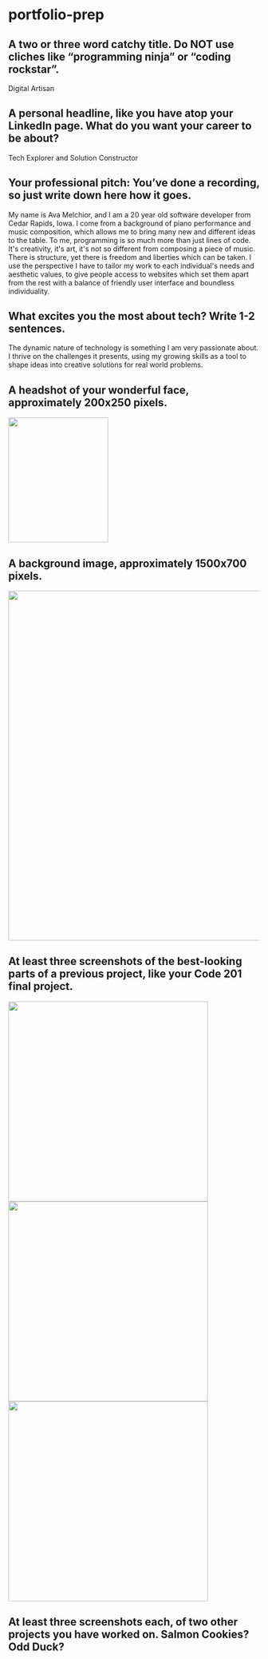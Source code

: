 # portfolio-prep

## A two or three word catchy title. Do NOT use cliches like “programming ninja” or “coding rockstar”.

Digital Artisan

## A personal headline, like you have atop your LinkedIn page. What do you want your career to be about?

Tech Explorer and Solution Constructor

## Your professional pitch: You’ve done a recording, so just write down here how it goes.

My name is Ava Melchior, and I am a 20 year old software developer from Cedar Rapids, Iowa. I come from a background of piano performance and music composition, which allows me to bring many new and different ideas to the table. To me, programming is so much more than just lines of code. It's creativity, it's art, it's not so different from composing a piece of music. There is structure, yet there is freedom and liberties which can be taken. I use the perspective I have to tailor my work to each individual's needs and aesthetic values, to give people access to websites which set them apart from the rest with a balance of friendly user interface and boundless individuality.

## What excites you the most about tech? Write 1-2 sentences.

The dynamic nature of technology is something I am very passionate about. I thrive on the challenges it presents, using my growing skills as a tool to shape ideas into creative solutions for real world problems.

## A headshot of your wonderful face, approximately 200x250 pixels.

<img src='unnamed.jpg' width="200" height="250">

## A background image, approximately 1500x700 pixels.

<img src='70sfloral.webp' width="1500" height="700">

## At least three screenshots of the best-looking parts of a previous project, like your Code 201 final project.

<img src='getaway.jpg' width="400" height="400">
<img src='getaway2.jpg' width="400" height="400">
<img src='Screenshot 2024-01-17 151443.png' width="400" height="400">


## At least three screenshots each, of two other projects you have worked on. Salmon Cookies? Odd Duck?


